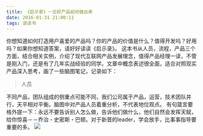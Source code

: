 ```yaml
---
title: 《启示录》－论好产品如何做出来
date: 2016-01-31 21:00:11
tags: 读读书
---
```


你想知道如何打造用户喜爱的产品吗？你的产品的价值是什么？值得开发吗？好用吗？如果你想知道答案，请好好读读《启示录》。
这本书从人员，流程，产品三个方面，结合相关实例，介绍了现代互联网产品发展理念，值得产品经理一读，不管是刚入门，还是有了几年实战经验的同学。文章中概念表述很全面，适合对照现实产品深入思考，画了一些脑图笔记，记录如下：
>人员

不同产品，团队组成的侧重点可能不同，我们公司属于产品，运营，技术团队并行，天平相对平衡。脑图中对产品人员着重分析，不代表地位观点。
有句箴言要格外提一下：永远不要告诉别人怎么做，告诉他们做什么，他们自然会发挥天赋，给你惊喜－－乔治・史密斯・巴顿。对于新晋的leader，学会放手，比事事指导要重要的多。
![](http://cdn.monniya.com/read-inspired-1-team.png)
